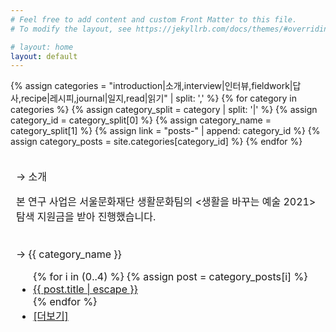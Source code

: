 ```yaml
---
# Feel free to add content and custom Front Matter to this file.
# To modify the layout, see https://jekyllrb.com/docs/themes/#overriding-theme-defaults

# layout: home
layout: default
---
```


<table>
  <tr>
    <td style="border: 1px solid transparent;">
      <p>→ 소개</p>
      <p>본 연구 사업은 서울문화재단 생활문화팀의 <생활을 바꾸는 예술 2021> 탐색 지원금을 받아 진행했습니다.</p>
    </td>
  </tr>
  {% assign categories = "introduction|소개,interview|인터뷰,fieldwork|답사,recipe|레시피,journal|일지,read|읽기" | split: ',' %}
  {% for category in categories %}
    {% assign category_split = category | split: '|' %}
    {% assign category_id = category_split[0] %}
    {% assign category_name = category_split[1] %}
    {% assign link = "posts-" | append: category_id %}
    {% assign category_posts = site.categories[category_id] %}
    <tr>
      <td style="border: 1px solid transparent;">
        <p>→ {{ category_name }}</p>
        <ul>
          {% for i in (0..4) %}
          {% assign post = category_posts[i] %}
          <li class="post-list-item-index">
            <a href="{{ post.url | relative_url }}">
              {{ post.title | escape }}
            </a>
          </li>
          {% endfor %}
          <li class="post-list-item-index">
            <a href="{{ link }}">[더보기]</a>
          </li>
        </ul>
      </td>
    </tr>
  {% endfor %}
</table>